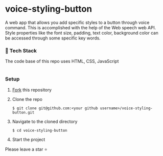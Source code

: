 # voice-styling-button

A web app that allows you add specific styles to a button through voice command. This is accomplished with the help of the Web speech web API.<br>
Style properties like the font size, padding, text color, background color can be accessed through some specific key words.

### 🔖 Tech Stack

The code base of this repo uses HTML, CSS, JavaScript <br> <br>

### Setup

1. [Fork](https://github.com/Yagazie-davidson/voice-styling-button) this repository
2. Clone the repo

   ```console
   $ git clone git@github.com:<your github username>/voice-styling-button.git
   ```

3. Navigate to the cloned directory

   ```console
   $ cd voice-styling-button
   ```

4. Start the project

Please leave a star ⭐️
